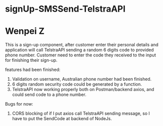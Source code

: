 # signUp-SMSSend-TelstraAPI
# Wenpei Z

This is a sign-up component, after customer enter their personal details and application will call TelstraAPI sending a random 6 digits code to provided phone number.
Customer need to enter the code they received to the input for finishing their sign-up.

features had been finished:
  1. Validation on username, Australian phone number had been finished.
  2. 6 digits random security code could be generated by a function.
  3. TelstraAPI now working properly both on Postman/backend axios, and could send code to a phone number.

Bugs for now:
  1. CORS blocking of if I put axios call TelstraAPI sending message, so I have to put the SendCode at backend of NodeJs.
